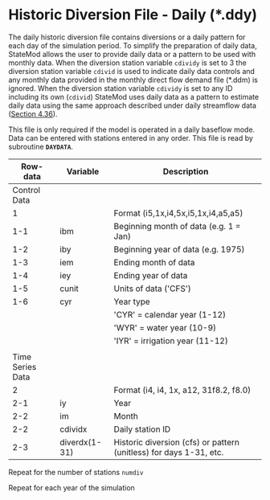 # Historic Diversion File - Daily (*.ddy) #

The daily historic diversion file contains diversions or a daily pattern for each day of the simulation 
period. To simplify the preparation of daily data, StateMod allows the user to provide daily data or a 
pattern to be used with monthly data. When the diversion station variable `cdividy` is set to 3 the diversion 
station variable `cdivid` is used to indicate daily data controls and any monthly data provided in the monthly 
direct flow demand file (\*.ddm) is ignored. When the diversion station variable `cdividy` is set to any ID including 
its own (`cdivid`) StateMod uses daily data as a pattern to estimate daily data using the same approach described 
under daily streamflow data ([Section 4.36](../InputDescription/436.md)).

This file is only required if the model is operated in a daily baseflow mode. Data can be entered with stations 
entered in any order. This file is read by subroutine **`DAYDATA`**.

| Row-data							| Variable						| Description 								|				
| ------------------				| --------------------			| --------									|
| Control Data						| 								| 											|
| 1	 								| 								| Format (i5,1x,i4,5x,i5,1x,i4,a5,a5)
| 1-1								| ibm							| Beginning month of data (e.g. 1 = Jan)
| 1-2								| iby							| Beginning year of data (e.g. 1975)
| 1-3								| iem							| Ending month of data
| 1-4								| iey							| Ending year of data 
| 1-5								| cunit							| Units of data ('CFS')
| 1-6								| cyr							| Year type 
| 									| 								| 'CYR' = calendar year (1-12)
| 									| 								| 'WYR' = water year (10-9)
| 									| 								| 'IYR' = irrigation year (11-12)
| | | |
| Time Series Data | | |
| 2									| 								| Format (i4, i4, 1x, a12, 31f8.2, f8.0)
| 2-1								| iy							| Year
| 2-2								| im							| Month
| 2-2								| cdividx						| Daily station ID
| 2-3								| diverdx(1-31)					| Historic diversion (cfs) or pattern (unitless) for days 1-31, etc.

Repeat for the number of stations `numdiv`

Repeat for each year of the simulation	
